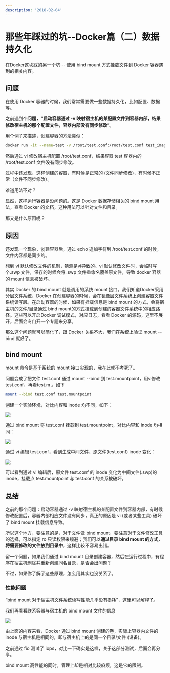 ```yaml
---
description: '2018-02-04'
---
```


# 那些年踩过的坑--Docker篇（二）数据持久化

在Docker这块踩的另一个坑 -- 使用 bind mount 方式挂载文件到 Docker 容器遇到的相关内容。

## **问题**

在使用 Docker 容器的时候，我们常常需要做一些数据持久化，比如配置、数据等。

之前遇到个**问题，“启动容器通过 -v 映射宿主机的某配置文件到容器内部，结果修改宿主机的那个配置文件，容器内部没有同步修改”**。

用个例子来描述，创建容器的方法类似：

```bash
docker run -it --name=test -v /root/test.conf:/root/test.conf test_images:1.0
```

然后通过 vi 修改宿主机配置 /root/test.conf，结果容器 test 容器内的 /root/test.conf 文件没有同步修改。

过程中还发现，这样创建的容器，有时候是正常的 \(文件同步修改\)，有时候不正常（文件不同步修改）。

难道用法不对？

显然，这样运行容器是没问题的。这是 Docker 数据存储相关的 bind mount 用法，查看 Docker 的文档，这种用法可以针对文件和目录。

那又是什么原因呢？

## **原因**

还发现一个现象，创建容器后，通过 echo 追加字符到 /root/test.conf 的时候，文件内容都是同步的。

想到 vi 默认修改文件的机制，猜测是vi导致的。vi 默认修改文件时，会临时写个.swp 文件，保存的时候会将 .swp 文件重命名覆盖原文件，导致 docker 容器的 mount 信息被破坏。

其实 Docker 的 bind mount 就是调用的系统 mount 接口。我们知道Docker采用分层文件系统，Docker 在创建容器的时候，会在镜像层文件系统上创建容器文件系统读写层。在启动容器的时候，如果有挂载信息是 bind mount 的方式，会将宿主机的文件/目录通过 bind mount的方式挂载到创建的容器文件系统中的相应路径。这些可以开启Docker 调试模式，对应日志，看看 Docker 的源码，这里不展开，后面会专门开一个专题来分享。

那么这个问题就可以简化了，跟 Docker 关系不大，我们在系统上验证 mount --bind 就好了。

## **bind mount**

mount 命令是基于系统的 mount 接口实现的，我在此就不考究了。

问题变成了把文件 test.conf 通过 mount --bind 到 test.mountpoint，用vi修改 test.conf，再看test.m 。如下

```bash
mount --bind test.conf test.mountpoint
```

创建一个实验环境，对比内容和 inode 均不同，如下：

![](https://mmbiz.qpic.cn/mmbiz_png/nibF7zl1jcldt8iaF431UjOMxv6ebFo4o3E0ZrPaC59qb6BWel0iadAa2iadSRJ8aTflbscSqRurbBe0T3kbRyV3bA/640?wx_fmt=png)

通过 bind mount 将 test.conf 挂载到 test.mountpoint，对比内容和 inode 均相同：

![](https://mmbiz.qpic.cn/mmbiz_png/nibF7zl1jcldt8iaF431UjOMxv6ebFo4o3vKbtZicEBFDqqSW35dHwdHjibIib61fSjMUZX1ib97MMDWGq5apo46JITQ/640?wx_fmt=png)

通过 vi 编辑 test.conf，看到生成中间文件，原文件\(test.conf\) inode 变化：

![](https://mmbiz.qpic.cn/mmbiz_png/nibF7zl1jcldt8iaF431UjOMxv6ebFo4o3fHpFic2Rv8zhwsiacUGeVCHP49goSYIibLP3OM9501NZqqkic3ibQIZ28aw/640?wx_fmt=png)

可以看到通过 vi 编辑后，原文件 test.conf 的 inode 变化为中间文件\(.swp\)的inode，挂载点 test.mountpoint 与 test.conf 的关系被破坏。

## **总结**

之前的那个问题：启动容器通过 -v 映射宿主机的某配置文件到容器内部，有时候修改配置后，容器内部相应文件没有同步，真正的原因是 vi \(或者某些工具\) 破坏了 bind mount 挂载信息导致。

所以这个地方，要注意的是，对于文件做 bind mount，要注意对于文件修改工具的选择，可以指定 ro 只读权限来规避；我们可以**通过目录 bind mount 的方式，将需要修改的文件放到目录中**，这样比较不容易出错。

留一个问题，如果我们通过 bind mount 目录创建容器，然后在运行过程中，有程序在宿主机删除并重新创建同名目录，是否会出问题？

不过，如果你了解了这些原理，怎么用其实也没关系了。

### **性能问题**

“bind mount 对于宿主机文件系统读写性能几乎没有损耗”，这里可以解释了。

我们再看看联系容器与宿主机的 bind mount 文件的信息

![](https://mmbiz.qpic.cn/mmbiz_png/nibF7zl1jcldt8iaF431UjOMxv6ebFo4o3LXCGdVjiarmZNLKibHuT5FKHGCukxRbHqTjfze5otamYmW2rzwVYM3Bg/640?wx_fmt=png)

由上面的内容来看，Docker 通过 bind mount 创建的卷，实际上容器内文件的 inode 与宿主机是相同的，即与宿主机上的是同一个目录/文件 \(设备\)。

之前通过 fio 测试了 iops，对比一下确实是这样，关于这部分测试，后面会再分享。

bind mount 高性能的同时，管理上却是相对比较麻烦，这是它的限制。

